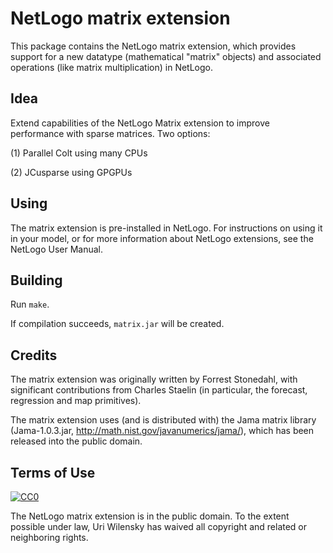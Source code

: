 # NetLogo matrix extension

This package contains the NetLogo matrix extension, which provides support for a new datatype (mathematical "matrix" objects) and associated operations (like matrix multiplication) in NetLogo. 

## **Idea**

Extend capabilities of the NetLogo Matrix extension to improve performance with sparse matrices. Two options: 

(1) Parallel Colt using many CPUs

(2) JCusparse using GPGPUs

## Using

The matrix extension is pre-installed in NetLogo. For instructions on using it in your model, or for more information about NetLogo extensions, see the NetLogo User Manual.

## Building

Run `make`.

If compilation succeeds, `matrix.jar` will be created.

## Credits

The matrix extension was originally written by Forrest Stonedahl, with significant contributions from Charles Staelin (in particular, the forecast, regression and map primitives).

The matrix extension uses (and is distributed with) the Jama matrix library (Jama-1.0.3.jar, http://math.nist.gov/javanumerics/jama/), which has been released into the public domain.

## Terms of Use

[![CC0](http://i.creativecommons.org/p/zero/1.0/88x31.png)](http://creativecommons.org/publicdomain/zero/1.0/)

The NetLogo matrix extension is in the public domain.  To the extent possible under law, Uri Wilensky has waived all copyright and related or neighboring rights.
